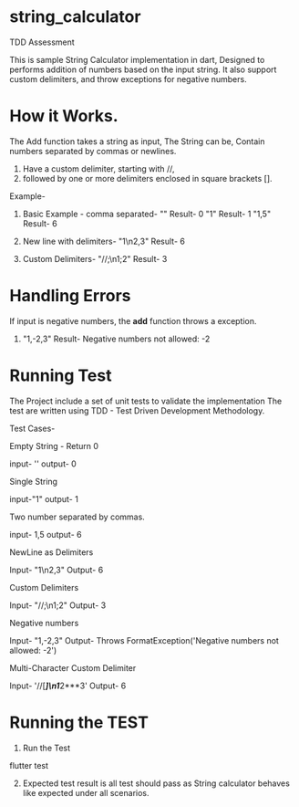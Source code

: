 # string_calculator
 TDD Assessment


This is sample String Calculator implementation in dart, Designed to performs addition of numbers based on the input string. 
It also support custom delimiters, and throw exceptions for negative numbers.


# How it Works.

The Add function takes a string as input, The String can be,
Contain numbers separated by commas or newlines.
1. Have a custom delimiter, starting with //, 
2. followed by one or more delimiters enclosed in square brackets [].

Example-
1. Basic Example - comma separated-
""
Result- 0
"1"
Result- 1
"1,5"
Result- 6

2. New line with delimiters-
"1\n2,3"
Result- 6

3. Custom Delimiters-
"//;\n1;2"
Result- 3

# Handling Errors

If input is negative numbers, the **add** function  throws a exception.
1. "1,-2,3"
Result- Negative numbers not allowed: -2

# Running Test

The Project include a set of  unit tests to validate  the implementation
The test are written using TDD - Test Driven Development Methodology.

Test Cases- 

Empty String - Return 0

input- ''
output- 0

Single String

input-"1"
output- 1

Two number separated by commas.

input- 1,5
output- 6

NewLine as Delimiters

Input- "1\n2,3"
Output- 6

Custom Delimiters

Input- "//;\n1;2"
Output- 3

Negative numbers

Input- "1,-2,3"
Output- Throws FormatException('Negative numbers not allowed: -2')

Multi-Character Custom Delimiter

Input- '//[***]\n1***2***3'
Output- 6


# Running the TEST

1. Run the Test

flutter test

2. Expected test result is all test should pass as String calculator behaves like expected under all scenarios.